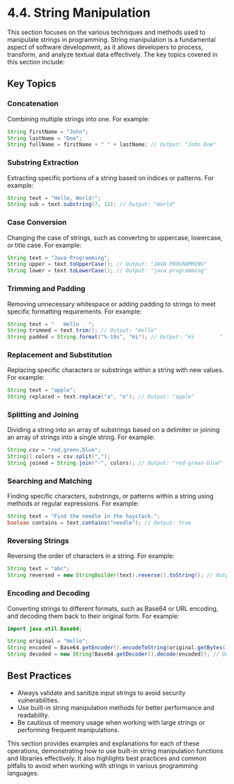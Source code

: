 # 4.4. String Manipulation

This section focuses on the various techniques and methods used to manipulate strings in programming. String manipulation is a fundamental aspect of software development, as it allows developers to process, transform, and analyze textual data effectively. The key topics covered in this section include:

## Key Topics

### Concatenation

Combining multiple strings into one. For example:

```java
String firstName = "John";
String lastName = "Doe";
String fullName = firstName + " " + lastName; // Output: "John Doe"
```

### Substring Extraction

Extracting specific portions of a string based on indices or patterns. For example:

```java
String text = "Hello, World!";
String sub = text.substring(7, 12); // Output: "World"
```

### Case Conversion

Changing the case of strings, such as converting to uppercase, lowercase, or title case. For example:

```java
String text = "Java Programming";
String upper = text.toUpperCase(); // Output: "JAVA PROGRAMMING"
String lower = text.toLowerCase(); // Output: "java programming"
```

### Trimming and Padding

Removing unnecessary whitespace or adding padding to strings to meet specific formatting requirements. For example:

```java
String text = "   Hello   ";
String trimmed = text.trim(); // Output: "Hello"
String padded = String.format("%-10s", "Hi"); // Output: "Hi        "
```

### Replacement and Substitution

Replacing specific characters or substrings within a string with new values. For example:

```java
String text = "apple";
String replaced = text.replace("a", "o"); // Output: "opple"
```

### Splitting and Joining

Dividing a string into an array of substrings based on a delimiter or joining an array of strings into a single string. For example:

```java
String csv = "red,green,blue";
String[] colors = csv.split(",");
String joined = String.join("-", colors); // Output: "red-green-blue"
```

### Searching and Matching

Finding specific characters, substrings, or patterns within a string using methods or regular expressions. For example:

```java
String text = "Find the needle in the haystack.";
boolean contains = text.contains("needle"); // Output: true
```

### Reversing Strings

Reversing the order of characters in a string. For example:

```java
String text = "abc";
String reversed = new StringBuilder(text).reverse().toString(); // Output: "cba"
```

### Encoding and Decoding

Converting strings to different formats, such as Base64 or URL encoding, and decoding them back to their original form. For example:

```java
import java.util.Base64;

String original = "Hello";
String encoded = Base64.getEncoder().encodeToString(original.getBytes()); // Output: "SGVsbG8="
String decoded = new String(Base64.getDecoder().decode(encoded)); // Output: "Hello"
```

## Best Practices

- Always validate and sanitize input strings to avoid security vulnerabilities.
- Use built-in string manipulation methods for better performance and readability.
- Be cautious of memory usage when working with large strings or performing frequent manipulations.

This section provides examples and explanations for each of these operations, demonstrating how to use built-in string manipulation functions and libraries effectively. It also highlights best practices and common pitfalls to avoid when working with strings in various programming languages.
